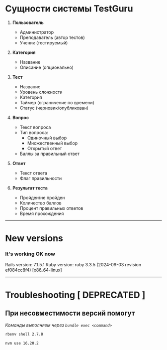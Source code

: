 # Сущности системы TestGuru

1. **Пользователь**
   - Администратор
   - Преподаватель (автор тестов)
   - Ученик (тестируемый)

2. **Категория**
   - Название
   - Описание (опционально)

3. **Тест**
   - Название
   - Уровень сложности
   - Категория
   - Таймер (ограничение по времени)
   - Статус (черновик/опубликован)

4. **Вопрос**
   - Текст вопроса
   - Тип вопроса:
     - Одиночный выбор
     - Множественный выбор
     - Открытый ответ
   - Баллы за правильный ответ

5. **Ответ**
   - Текст ответа
   - Флаг правильности

6. **Результат теста**
   - Пройден/не пройден
   - Количество баллов
   - Процент правильных ответов
   - Время прохождения

---------------
# New versions

### It's working OK now

Rails version: 7.1.5.1
Ruby version: ruby 3.3.5 (2024-09-03 revision ef084cc8f4) [x86_64-linux]


---------------

# Troubleshooting [ DEPRECATED ]


## При несовместимости версий помогут

*Команды выполняем через `bundle exec <command>`*

```bash
rbenv shell 2.7.8
```

```bash
nvm use 16.20.2
```